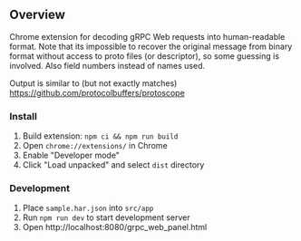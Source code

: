 ## Overview

Chrome extension for decoding gRPC Web requests into human-readable format. Note that its impossible to recover the original
message from binary format without access to proto files (or descriptor), so some guessing is involved. Also field numbers
instead of names used.

Output is similar to (but not exactly matches) https://github.com/protocolbuffers/protoscope

### Install

1. Build extension: `npm ci && npm run build`
2. Open `chrome://extensions/` in Chrome
3. Enable "Developer mode"
4. Click "Load unpacked" and select `dist` directory

### Development

1. Place `sample.har.json` into `src/app`
2. Run `npm run dev` to start development server
3. Open http://localhost:8080/grpc_web_panel.html
